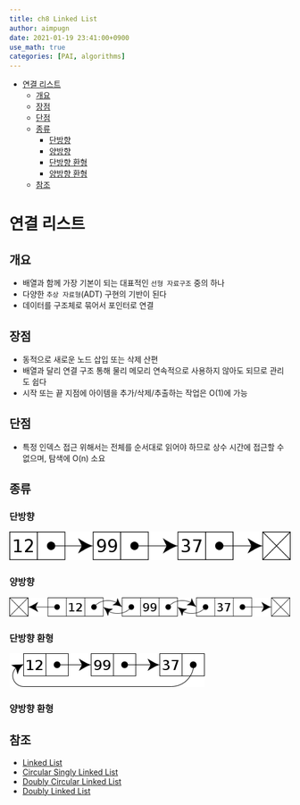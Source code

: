 ```yaml
---
title: ch8 Linked List
author: aimpugn
date: 2021-01-19 23:41:00+0900
use_math: true
categories: [PAI, algorithms]
---
```

- [연결 리스트](#연결-리스트)
  - [개요](#개요)
  - [장점](#장점)
  - [단점](#단점)
  - [종류](#종류)
    - [단방향](#단방향)
    - [양방향](#양방향)
    - [단방향 환형](#단방향-환형)
    - [양방향 환형](#양방향-환형)
  - [참조](#참조)

# 연결 리스트

## 개요

- 배열과 함께 가장 기본이 되는 대표적인 `선형 자료구조` 중의 하나
- 다양한 `추상 자료형`(ADT) 구현의 기반이 된다
- 데이터를 구조체로 묶어서 포인터로 연결

## 장점

- 동적으로 새로운 노드 삽입 또는 삭제 산편
- 배열과 달리 연결 구조 통해 물리 메모리 연속적으로 사용하지 않아도 되므로 관리도 쉽다
- 시작 또는 끝 지점에 아이템을 추가/삭제/추출하는 작업은 O(1)에 가능

## 단점

- 특정 인덱스 접근 위해서는 전체를 순서대로 읽어야 하므로 상수 시간에 접근할 수 없으며, 탐색에 O(n) 소요

## 종류

### 단방향

![Singly Linked List](/docs/assets/images/ch8/Singly-linked-list.png)

### 양방향

![Doubly Linked List](/docs/assets/images/ch8/Doubly-linked-list.png)

### 단방향 환형

![Circular Linked List](/docs/assets/images/ch8/Circularly-linked-list.png)

### 양방향 환형

## 참조

- [Linked List](https://computersciencewiki.org/index.php/Linked_list)
- [Circular Singly Linked List](https://www.geeksforgeeks.org/circular-singly-linked-list-insertion/)
- [Doubly Circular Linked List](https://www.geeksforgeeks.org/doubly-circular-linked-list-set-1-introduction-and-insertion/)
- [Doubly Linked List](https://rosettacode.org/wiki/Doubly-linked_list/Definition#Python)
